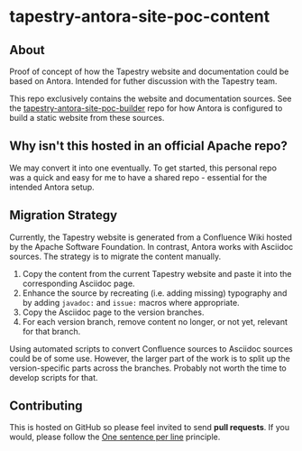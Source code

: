 # tapestry-antora-site-poc-content

## About
Proof of concept of how the Tapestry website and documentation could be based on Antora.
Intended for futher discussion with the Tapestry team.

This repo exclusively contains the website and documentation sources.
See the [tapestry-antora-site-poc-builder](https://github.com/vjlamp/tapestry-antora-site-poc-builder) repo for how Antora is configured to build a static website from these sources.

## Why isn't this hosted in an official Apache repo?
We may convert it into one eventually.
To get started, this personal repo was a quick and easy for me to have a shared repo - essential for the intended Antora setup.

## Migration Strategy
Currently, the Tapestry website is generated from a Confluence Wiki hosted by the Apache Software Foundation.
In contrast, Antora works with Asciidoc sources.
The strategy is to migrate the content manually.
1. Copy the content from the current Tapestry website and paste it into the corresponding Asciidoc page.
2. Enhance the source by recreating (i.e. adding missing) typography and by adding `javadoc:` and `issue:` macros where appropriate.
3. Copy the Asciidoc page to the version branches.
4. For each version branch, remove content no longer, or not yet, relevant for that branch.

Using automated scripts to convert Confluence sources to Asciidoc sources could be of some use. However, the larger part of the work is to split up the version-specific parts across the branches. Probably not worth the time to develop scripts for that.

## Contributing
This is hosted on GitHub so please feel invited to send **pull requests**.
If you would, please follow the [One sentence per line](https://asciidoctor.org/docs/asciidoc-recommended-practices/#one-sentence-per-line) principle.

